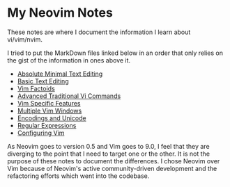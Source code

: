 # My Neovim Notes

These notes are where I document the information
I learn about vi/vim/nvim.

I tried to put the MarkDown files linked below in
an order that only relies on the gist of the
information in ones above it.

* [Absolute Minimal Text Editing](AbsoluteMinimalTextEditing.md)
* [Basic Text Editing](BasicTextEditing.md)
* [Vim Factoids](VimFactoids.md)
* [Advanced Traditional Vi Commands](AdvTradViCommands.md)
* [Vim Specific Features](VimSpecificFeatures.md)
* [Multiple Vim Windows](MultipleVimWindows.md)
* [Encodings and Unicode](EncodingsUnicode.md)
* [Regular Expressions](RegularExpressions.md)
* [Configuring Vim](VimConfiguration.md)

As Neovim goes to version 0.5 and Vim goes to 9.0, I
feel that they are diverging to the point that I need
to target one or the other.  It is not the purpose of
these notes to document the differences.  I chose Neovim
over Vim because of Neovim's active community-driven
development and the refactoring efforts which went into
the codebase.
